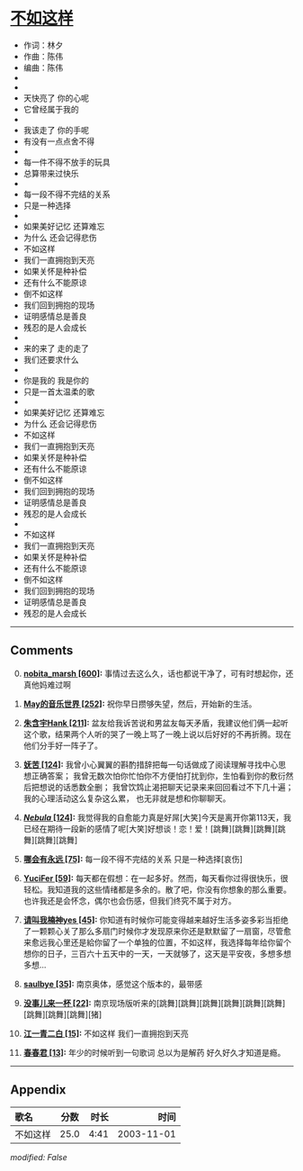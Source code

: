 # [不如这样](https://music.163.com/song?id=66612)

* 作词：林夕
* 作曲：陈伟
* 编曲：陈伟
*
*
* 天快亮了 你的心呢
* 它曾经属于我的
* 
* 我该走了 你的手呢
* 有没有一点点舍不得
* 
* 每一件不得不放手的玩具
* 总算带来过快乐
* 
* 每一段不得不完结的关系
* 只是一种选择
* 
* 如果美好记忆 还算难忘
* 为什么 还会记得悲伤
* 不如这样
* 我们一直拥抱到天亮
* 如果关怀是种补偿
* 还有什么不能原谅
* 倒不如这样
* 我们回到拥抱的现场
* 证明感情总是善良
* 残忍的是人会成长
* 
* 来的来了 走的走了
* 我们还要求什么
* 
* 你是我的 我是你的
* 只是一首太温柔的歌
* 
* 如果美好记忆 还算难忘
* 为什么 还会记得悲伤
* 不如这样
* 我们一直拥抱到天亮
* 如果关怀是种补偿
* 还有什么不能原谅
* 倒不如这样
* 我们回到拥抱的现场
* 证明感情总是善良
* 残忍的是人会成长
* 
* 不如这样
* 我们一直拥抱到天亮
* 如果关怀是种补偿
* 还有什么不能原谅
* 倒不如这样
* 我们回到拥抱的现场
* 证明感情总是善良
* 残忍的是人会成长


---

## Comments
0. **[nobita_marsh \[600\]](https://music.163.com/#/user/home?id=42368983):** 事情过去这么久，话也都说干净了，可有时想起你，还真他妈难过啊

1. **[May的音乐世界 \[252\]](https://music.163.com/#/user/home?id=51214292):** 祝你早日攒够失望，然后，开始新的生活。

2. **[朱含宇Hank \[211\]](https://music.163.com/#/user/home?id=33665963):** 盆友给我诉苦说和男盆友每天矛盾，我建议他们俩一起听这个歌，结果两个人听的哭了一晚上骂了一晚上说以后好好的不再折腾。现在他们分手好一阵子了。

3. **[妩苦 \[124\]](https://music.163.com/#/user/home?id=68820774):** 我曾小心翼翼的斟酌措辞把每一句话做成了阅读理解寻找中心思想正确答案； 我曾无数次怕你忙怕你不方便怕打扰到你，生怕看到你的敷衍然后把想说的话悉数全删； 我曾饮鸩止渴把聊天记录来来回回看过不下几十遍； 我的心理活动这么复杂这么累， 也无非就是想和你聊聊天。

4. **[_Nebula_ \[124\]](https://music.163.com/#/user/home?id=45449709):** 我觉得我的自愈能力真是好屌[大笑]今天是离开你第113天，我已经在期待一段新的感情了呢[大笑]好想谈！恋！爱！[跳舞][跳舞][跳舞][跳舞][跳舞][跳舞]

5. **[哪会有永远 \[75\]](https://music.163.com/#/user/home?id=34018083):** 每一段不得不完结的关系 只是一种选择[哀伤]

6. **[YuciFer \[59\]](https://music.163.com/#/user/home?id=19111509):** 每天都在假想：在一起多好。然而，每天看你过得很快乐，很轻松。我知道我的这些情绪都是多余的。散了吧，你没有你想象的那么重要。也许我还是会怀念，偶尔也会伤感，但我们终究不属于对方。

7. **[请叫我楠神yes \[45\]](https://music.163.com/#/user/home?id=69774337):** 你知道有时候你可能变得越来越好生活多姿多彩当拒绝了一颗颗心关了那么多扇门时候你才发现原来你还是默默留了一扇窗，尽管愈来愈远我心里还是給你留了一个单独的位置，不如这样，我选择每年给你留个想你的日子，三百六十五天中的一天，一天就够了，这天是平安夜，多想多想多想…

8. **[saulbye \[35\]](https://music.163.com/#/user/home?id=19512124):** 南京奥体，感觉这个版本的，最带感

9. **[没事儿来一杯 \[22\]](https://music.163.com/#/user/home?id=57834807):** 南京现场版听来的[跳舞][跳舞][跳舞][跳舞][跳舞][跳舞][跳舞][跳舞][跳舞][猪]

10. **[江一青二白 \[15\]](https://music.163.com/#/user/home?id=511938269):** 不如这样 我们一直拥抱到天亮

11. **[春春君 \[13\]](https://music.163.com/#/user/home?id=29892172):** 年少的时候听到一句歌词  总以为是解药  好久好久才知道是瘾。



---

## Appendix

|歌名|分数|时长|时间|
|:---|:---:|---:|---:|
|不如这样|25.0|4:41|2003-11-01

*modified: False*